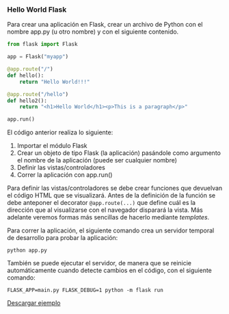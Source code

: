
### Hello World Flask

Para crear una aplicación en Flask, crear un archivo de Python con el nombre app.py (u otro nombre) y con el siguiente contenido.

```python
from flask import Flask

app = Flask("myapp")

@app.route("/")
def hello():
    return "Hello World!!!"

@app.route("/hello")
def hello2():
    return "<h1>Hello World</h1><p>This is a paragraph</p>"

app.run()
```

El código anterior realiza lo siguiente:

1. Importar el módulo Flask
2. Crear un objeto de tipo Flask (la aplicación) pasándole como argumento el nombre de la aplicación (puede ser cualquier nombre)
3. Definir las vistas/controladores
4. Correr la aplicación con app.run()

Para definir las vistas/controladores se debe crear funciones que devuelvan el código HTML que se visualizará.
Antes de la definición de la función se debe anteponer el decorator ```@app.route(...)``` que define cuál es la dirección que al visualizarse con el navegador disparará la vista. Más adelante veremos formas más sencillas de hacerlo mediante *templates*.

Para correr la aplicación, el siguiente comando crea un servidor temporal de desarrollo para probar la aplicación:

```
python app.py
```
También se puede ejecutar el servidor, de manera que se reinicie automáticamente cuando detecte cambios en el código, con el siguiente comando:

```
FLASK_APP=main.py FLASK_DEBUG=1 python -m flask run
```

[Descargar ejemplo](https://minhaskamal.github.io/DownGit/#/home?url=https://github.com/pabab/flask_tutorial/tree/master/examples/helloworld)